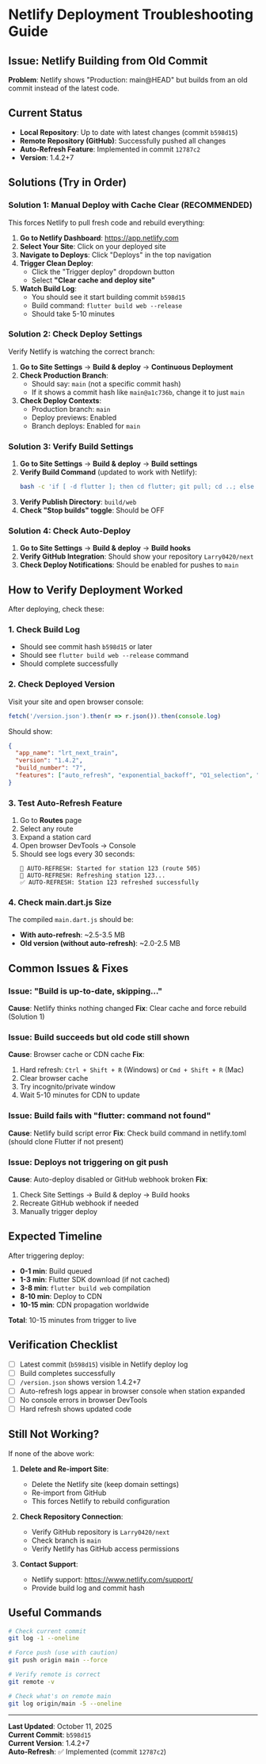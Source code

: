 # Netlify Deployment Troubleshooting Guide

## Issue: Netlify Building from Old Commit

**Problem**: Netlify shows "Production: main@HEAD" but builds from an old commit instead of the latest code.

## Current Status
- **Local Repository**: Up to date with latest changes (commit `b598d15`)
- **Remote Repository (GitHub)**: Successfully pushed all changes
- **Auto-Refresh Feature**: Implemented in commit `12787c2`
- **Version**: 1.4.2+7

## Solutions (Try in Order)

### Solution 1: Manual Deploy with Cache Clear (RECOMMENDED)

This forces Netlify to pull fresh code and rebuild everything:

1. **Go to Netlify Dashboard**: https://app.netlify.com
2. **Select Your Site**: Click on your deployed site
3. **Navigate to Deploys**: Click "Deploys" in the top navigation
4. **Trigger Clean Deploy**:
   - Click the "Trigger deploy" dropdown button
   - Select **"Clear cache and deploy site"**
5. **Watch Build Log**: 
   - You should see it start building commit `b598d15`
   - Build command: `flutter build web --release`
   - Should take 5-10 minutes

### Solution 2: Check Deploy Settings

Verify Netlify is watching the correct branch:

1. **Go to Site Settings** → **Build & deploy** → **Continuous Deployment**
2. **Check Production Branch**:
   - Should say: `main` (not a specific commit hash)
   - If it shows a commit hash like `main@a1c736b`, change it to just `main`
3. **Check Deploy Contexts**:
   - Production branch: `main`
   - Deploy previews: Enabled
   - Branch deploys: Enabled for `main`

### Solution 3: Verify Build Settings

1. **Go to Site Settings** → **Build & deploy** → **Build settings**
2. **Verify Build Command** (updated to work with Netlify):
   ```bash
   bash -c 'if [ -d flutter ]; then cd flutter; git pull; cd ..; else git clone https://github.com/flutter/flutter.git; fi; flutter/bin/flutter clean; flutter/bin/flutter config --enable-web; flutter/bin/flutter build web --release --no-tree-shake-icons --source-maps'
   ```
3. **Verify Publish Directory**: `build/web`
4. **Check "Stop builds" toggle**: Should be OFF

### Solution 4: Check Auto-Deploy

1. **Go to Site Settings** → **Build & deploy** → **Build hooks**
2. **Verify GitHub Integration**: Should show your repository `Larry0420/next`
3. **Check Deploy Notifications**: Should be enabled for pushes to `main`

## How to Verify Deployment Worked

After deploying, check these:

### 1. Check Build Log
- Should see commit hash `b598d15` or later
- Should see `flutter build web --release` command
- Should complete successfully

### 2. Check Deployed Version
Visit your site and open browser console:
```javascript
fetch('/version.json').then(r => r.json()).then(console.log)
```

Should show:
```json
{
  "app_name": "lrt_next_train",
  "version": "1.4.2",
  "build_number": "7",
  "features": ["auto_refresh", "exponential_backoff", "O1_selection", "lazy_loading"]
}
```

### 3. Test Auto-Refresh Feature
1. Go to **Routes** page
2. Select any route
3. Expand a station card
4. Open browser DevTools → Console
5. Should see logs every 30 seconds:
   ```
   🔄 AUTO-REFRESH: Started for station 123 (route 505)
   🔄 AUTO-REFRESH: Refreshing station 123...
   ✅ AUTO-REFRESH: Station 123 refreshed successfully
   ```

### 4. Check main.dart.js Size
The compiled `main.dart.js` should be:
- **With auto-refresh**: ~2.5-3.5 MB
- **Old version (without auto-refresh)**: ~2.0-2.5 MB

## Common Issues & Fixes

### Issue: "Build is up-to-date, skipping..."
**Cause**: Netlify thinks nothing changed
**Fix**: Clear cache and force rebuild (Solution 1)

### Issue: Build succeeds but old code still shown
**Cause**: Browser cache or CDN cache
**Fix**: 
1. Hard refresh: `Ctrl + Shift + R` (Windows) or `Cmd + Shift + R` (Mac)
2. Clear browser cache
3. Try incognito/private window
4. Wait 5-10 minutes for CDN to update

### Issue: Build fails with "flutter: command not found"
**Cause**: Netlify build script error
**Fix**: Check build command in netlify.toml (should clone Flutter if not present)

### Issue: Deploys not triggering on git push
**Cause**: Auto-deploy disabled or GitHub webhook broken
**Fix**:
1. Check Site Settings → Build & deploy → Build hooks
2. Recreate GitHub webhook if needed
3. Manually trigger deploy

## Expected Timeline

After triggering deploy:
- **0-1 min**: Build queued
- **1-3 min**: Flutter SDK download (if not cached)
- **3-8 min**: `flutter build web` compilation
- **8-10 min**: Deploy to CDN
- **10-15 min**: CDN propagation worldwide

**Total**: 10-15 minutes from trigger to live

## Verification Checklist

- [ ] Latest commit (`b598d15`) visible in Netlify deploy log
- [ ] Build completes successfully
- [ ] `/version.json` shows version 1.4.2+7
- [ ] Auto-refresh logs appear in browser console when station expanded
- [ ] No console errors in browser DevTools
- [ ] Hard refresh shows updated code

## Still Not Working?

If none of the above work:

1. **Delete and Re-import Site**:
   - Delete the Netlify site (keep domain settings)
   - Re-import from GitHub
   - This forces Netlify to rebuild configuration

2. **Check Repository Connection**:
   - Verify GitHub repository is `Larry0420/next`
   - Check branch is `main`
   - Verify Netlify has GitHub access permissions

3. **Contact Support**:
   - Netlify support: https://www.netlify.com/support/
   - Provide build log and commit hash

## Useful Commands

```bash
# Check current commit
git log -1 --oneline

# Force push (use with caution)
git push origin main --force

# Verify remote is correct
git remote -v

# Check what's on remote main
git log origin/main -5 --oneline
```

---

**Last Updated**: October 11, 2025  
**Current Commit**: `b598d15`  
**Current Version**: 1.4.2+7  
**Auto-Refresh**: ✅ Implemented (commit `12787c2`)
